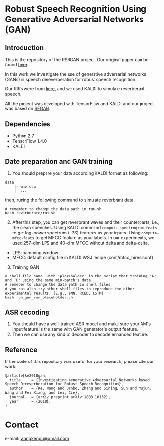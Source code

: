 # Robust Speech Recognition Using Generative Adversarial Networks (GAN)

## Introduction

This is the repository of the RSRGAN project. Our original paper can be found [here](https://arxiv.org/abs/1803.10132).

In this work we investigate the use of generative adversarial networks (GANs) in speech dereverberation for robust speech recognition.

Our RIRs were from [here](http://www.openslr.org/28/), and we used KALDI to simulate reverberant speech.

All the project was developed with TensorFlow and KALDI and our project was based on [SEGAN](https://github.com/santi-pdp/segan).

## Dependencies

- Python 2.7
- TensorFlow 1.4.0
- KALDI

## Date preparation and GAN training

1. You should prepare your data according KALDI format as following:
 ```shell
 data
     |- wav.scp
     |- ...
 ```
then, runing the following command to simulate reverbrant data.
 ```shell
 # remember to change the data path in run.sh
 bash reverberate/run.sh
 ```

2. After this step, you can get reverbrant waves and their counterparts, i.e., the clean speeches. Using KALDI command ```compute-spectrogram-feats``` to get log-power spectrum (LPS) features as your inputs. Using ```compute-mfcc-feats``` to get MFCC feature as your labels. In our experiments, we used 257-dim LPS and 40-dim MFCC without delta and delta-delta.
 - LPS: hamming window
 - MFCC: default config file in KALDI WSJ recipe (conf/mfcc_hires.conf)

3. Training GAN
 ```shell
 # shell file name  with 'placeholder' is the script that training 'G' and 'D' using the same min-batch's data.
 # remeber to change the data path in shell files
 # you can also try other shell files to reproduce the other experimental results. (E.g., DNN, RCED, LSTM)
 bash run_gan_rnn_placeholder.sh
 ```

## ASR decoding

1. You should have a well-trained ASR model and make sure your AM's input feature is the same with GAN generator's output feature.
2. Then we can use any kind of decoder to decode enhanced feature.

## Reference
If the code of this repository was useful for your research, please cite our work:

```
@article{ke2018gan,
  title     = {Investigating Generative Adversarial Networks based Speech Dereverberation for Robust Speech Recognition},
  author    = {Ke, Wang and Junbo, Zhang and Sining, Sun and Yujun, Wang and Fei Xiang, and Lei, Xie},
  journal   = {arXiv preprint arXiv:1803.10132},
  year      = {2018},
}
```

# Contact
e-mail: wangkenpu@gmail.com
